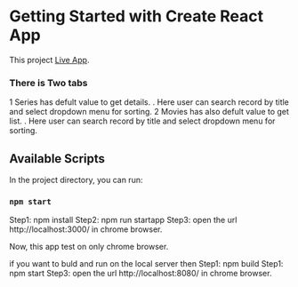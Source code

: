 # Getting Started with Create React App

This project [Live App](https://popular-move-list.herokuapp.com/).

### There is Two tabs

1 Series has defult value to get details.
. Here user can search record by title and select dropdown menu for sorting.
2 Movies has also defult value to get list.
. Here user can search record by title and select dropdown menu for sorting.

## Available Scripts

In the project directory, you can run:
### `npm start`
Step1: npm install
Step2: npm run startapp
Step3: open the url http://localhost:3000/ in chrome browser.

Now, this app test on only chrome browser.

if you want to buld and run on the local server then
Step1: npm build
Step1: npm start
Step3: open the url http://localhost:8080/ in chrome browser.